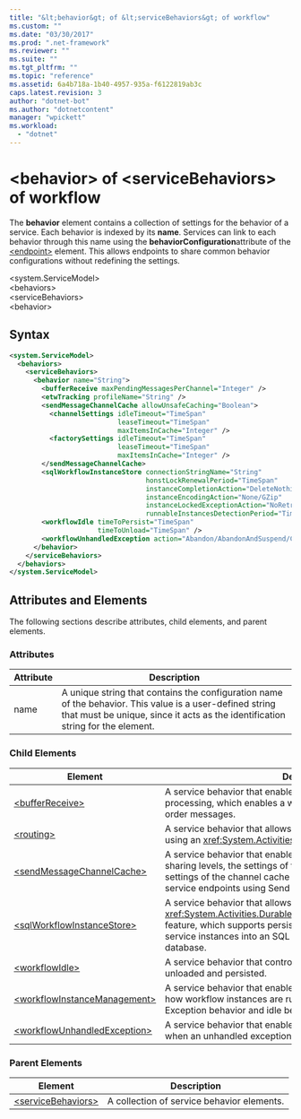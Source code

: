 ```yaml
---
title: "&lt;behavior&gt; of &lt;serviceBehaviors&gt; of workflow"
ms.custom: ""
ms.date: "03/30/2017"
ms.prod: ".net-framework"
ms.reviewer: ""
ms.suite: ""
ms.tgt_pltfrm: ""
ms.topic: "reference"
ms.assetid: 6a4b718a-1b40-4957-935a-f6122819ab3c
caps.latest.revision: 3
author: "dotnet-bot"
ms.author: "dotnetcontent"
manager: "wpickett"
ms.workload: 
  - "dotnet"
---
```

# &lt;behavior&gt; of &lt;serviceBehaviors&gt; of workflow
The **behavior** element contains a collection of settings for the behavior of a service. Each behavior is indexed by its **name**. Services can link to each behavior through this name using the **behaviorConfiguration**attribute of the [\<endpoint>](../../../../../docs/framework/configure-apps/file-schema/wcf/endpoint-element.md) element. This allows endpoints to share common behavior configurations without redefining the settings.  
  
\<system.ServiceModel>  
\<behaviors>  
\<serviceBehaviors>  
\<behavior>  
  
## Syntax  
  
```xml  
<system.ServiceModel>  
  <behaviors>  
    <serviceBehaviors>  
      <behavior name="String">
        <bufferReceive maxPendingMessagesPerChannel="Integer" />
        <etwTracking profileName="String" />
        <sendMessageChannelCache allowUnsafeCaching="Boolean">
          <channelSettings idleTimeout="TimeSpan" 
                           leaseTimeout="TimeSpan" 
                           maxItemsInCache="Integer" />
          <factorySettings idleTimeout="TimeSpan" 
                           leaseTimeout="TimeSpan" 
                           maxItemsInCache="Integer" />
        </sendMessageChannelCache>
        <sqlWorkflowInstanceStore connectionStringName="String" 
                                  honstLockRenewalPeriod="TimeSpan" 
                                  instanceCompletionAction="DeleteNothing/DeleteAll" 
                                  instanceEncodingAction="None/GZip" 
                                  instanceLockedExceptionAction="NoRetry/BasicRetry/AggressiveRetry" 
                                  runnableInstancesDetectionPeriod="TimeSpan" />
        <workflowIdle timeToPersist="TimeSpan" 
                      timeToUnload="TimeSpan" />
        <workflowUnhandledException action="Abandon/AbandonAndSuspend/Cancel/Terminate" />
      </behavior>
    </serviceBehaviors>  
  </behaviors>  
</system.ServiceModel>  
```  
  
## Attributes and Elements  
 The following sections describe attributes, child elements, and parent elements.  
  
### Attributes  
  
|Attribute|Description|  
|---------------|-----------------|  
|name|A unique string that contains the configuration name of the behavior. This value is a user-defined string that must be unique, since it acts as the identification string for the element.|  
  
### Child Elements  
  
|Element|Description|  
|-------------|-----------------|  
|[\<bufferReceive>](../../../../../docs/framework/configure-apps/file-schema/windows-workflow-foundation/bufferreceive.md)|A service behavior that enables a service to use buffered receive processing, which enables a workflow service to process out-of-order messages.|  
|[\<routing>](../../../../../docs/framework/configure-apps/file-schema/wcf/routing-of-servicebehavior.md)|A service behavior that allows a service to utilize ETW tracking using an <xref:System.Activities.Tracking.EtwTrackingParticipant>.|  
|[\<sendMessageChannelCache>](../../../../../docs/framework/configure-apps/file-schema/windows-workflow-foundation/sendmessagechannelcache.md)|A service behavior that enables the customization of the cache sharing levels, the settings of the channel factory cache, and the settings of the channel cache for workflows that send messages to service endpoints using Send messaging activities.|  
|[\<sqlWorkflowInstanceStore>](../../../../../docs/framework/configure-apps/file-schema/windows-workflow-foundation/sqlworkflowinstancestore.md)|A service behavior that allows you to configure the <xref:System.Activities.DurableInstancing.SqlWorkflowInstanceStore> feature, which supports persisting state information for workflow service instances into an SQL Server 2005 or SQL Server 2008 database.|  
|[\<workflowIdle>](../../../../../docs/framework/configure-apps/file-schema/windows-workflow-foundation/workflowidle.md)|A service behavior that controls when idle workflow instances are unloaded and persisted.|  
|[\<workflowInstanceManagement>](../../../../../docs/framework/configure-apps/file-schema/windows-workflow-foundation/workflowinstancemanagement.md)|A service behavior that enables you to specify settings that control how workflow instances are run, including persistence, unhandled Exception behavior and idle behavior.|  
|[\<workflowUnhandledException>](../../../../../docs/framework/configure-apps/file-schema/windows-workflow-foundation/workflowunhandledexception.md)|A service behavior that enables you to specify the action to take when an unhandled exception occurs within a workflow service.|  
  
### Parent Elements  
  
|Element|Description|  
|-------------|-----------------|  
|[\<serviceBehaviors>](../../../../../docs/framework/configure-apps/file-schema/windows-workflow-foundation/servicebehaviors-of-workflow.md)|A collection of service behavior elements.|
